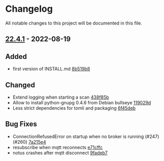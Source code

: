 # Changelog

All notable changes to this project will be documented in this file.

## [22.4.1] - 2022-08-19

## Added
* first version of INSTALL.md [8b519b8](https://github.com/greenbone/notus-scanner/commit/8b519b8)

## Changed
* Extend logging when starting a scan [438f85b](https://github.com/greenbone/notus-scanner/commit/438f85b)
* Allow to install python-gnupg 0.4.6 from Debian bullseye [119029d](https://github.com/greenbone/notus-scanner/commit/119029d)
* Less strict dependencies for tomli and packaging [6f45deb](https://github.com/greenbone/notus-scanner/commit/6f45deb)

## Bug Fixes
* ConnectionRefusedError on startup when no broker is running (#247) (#260) [7a215e4](https://github.com/greenbone/notus-scanner/commit/7a215e4)
* resubscribe when mqtt reconnects [e71cffc](https://github.com/greenbone/notus-scanner/commit/e71cffc)
* notus crashes after mqtt disconnect [9fadeb7](https://github.com/greenbone/notus-scanner/commit/9fadeb7)

[22.4.1]: https://github.com/greenbone/notus-scanner/compare/v22.4.0...22.4.1